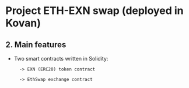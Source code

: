 # Project ETH-EXN swap (deployed in Kovan)

## 2. Main features

- Two smart contracts written in Solidity:

        -> EXN (ERC20) token contract

        -> EthSwap exchange contract
